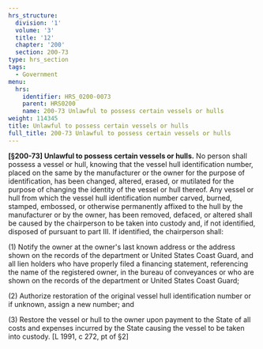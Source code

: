 ```yaml
---
hrs_structure:
  division: '1'
  volume: '3'
  title: '12'
  chapter: '200'
  section: 200-73
type: hrs_section
tags:
  - Government
menu:
  hrs:
    identifier: HRS_0200-0073
    parent: HRS0200
    name: 200-73 Unlawful to possess certain vessels or hulls
weight: 114345
title: Unlawful to possess certain vessels or hulls
full_title: 200-73 Unlawful to possess certain vessels or hulls
---
```

**[§200-73] Unlawful to possess certain vessels or hulls.** No person shall possess a vessel or hull, knowing that the vessel hull identification number, placed on the same by the manufacturer or the owner for the purpose of identification, has been changed, altered, erased, or mutilated for the purpose of changing the identity of the vessel or hull thereof. Any vessel or hull from which the vessel hull identification number carved, burned, stamped, embossed, or otherwise permanently affixed to the hull by the manufacturer or by the owner, has been removed, defaced, or altered shall be caused by the chairperson to be taken into custody and, if not identified, disposed of pursuant to part III. If identified, the chairperson shall:

(1) Notify the owner at the owner's last known address or the address shown on the records of the department or United States Coast Guard, and all lien holders who have properly filed a financing statement, referencing the name of the registered owner, in the bureau of conveyances or who are shown on the records of the department or United States Coast Guard;

(2) Authorize restoration of the original vessel hull identification number or if unknown, assign a new number; and

(3) Restore the vessel or hull to the owner upon payment to the State of all costs and expenses incurred by the State causing the vessel to be taken into custody. [L 1991, c 272, pt of §2]